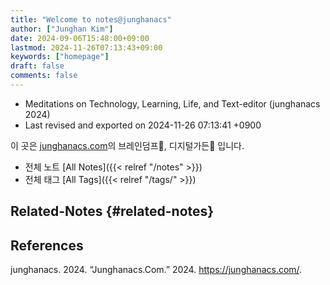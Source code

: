 ```yaml
---
title: "Welcome to notes@junghanacs"
author: ["Junghan Kim"]
date: 2024-09-06T15:48:00+09:00
lastmod: 2024-11-26T07:13:43+09:00
keywords: ["homepage"]
draft: false
comments: false
---
```


-   Meditations on Technology, Learning, Life, and Text-editor (junghanacs 2024)
-   Last revised and exported on 2024-11-26 07:13:41 +0900

이 곳은 [junghanacs.com](https://junghanacs.com/)의 브레인덤프🧠, 디지털가든🌲 입니다.

-   전체 노트 [All Notes]({{< relref "/notes" >}})
-   전체 태그 [All Tags]({{< relref "/tags/" >}})


## Related-Notes {#related-notes}

## References

<style>.csl-entry{text-indent: -1.5em; margin-left: 1.5em;}</style><div class="csl-bib-body">
  <div class="csl-entry">junghanacs. 2024. “Junghanacs.Com.” 2024. <a href="https://junghanacs.com/">https://junghanacs.com/</a>.</div>
</div>
